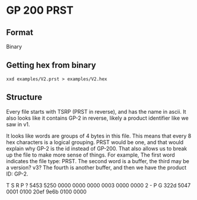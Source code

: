 # GP 200 PRST

## Format

Binary

## Getting hex from binary

`xxd examples/V2.prst > examples/V2.hex`

## Structure

Every file starts with TSRP (PRST in reverse), and has the name in ascii. It also looks like it contains GP-2 in reverse, likely a product identifier like we saw in v1.

It looks like words are groups of 4 bytes in this file. This means that every 8 hex characters is a logical grouping. PRST would be one, and that would explain why GP-2 is the id instead of GP-200. That also allows us to break up the file to make more sense of things. For example, The first word indicates the file type: PRST. The second word is a buffer, the third may be a version? v3? The fourth is another buffer, and then we have the product ID: GP-2.

T S  R P                    ?
5453 5250 0000 0000 0000 0003 0000 0000
2 -  P G
322d 5047 0001 0100 20ef 9e6b 0100 0000
